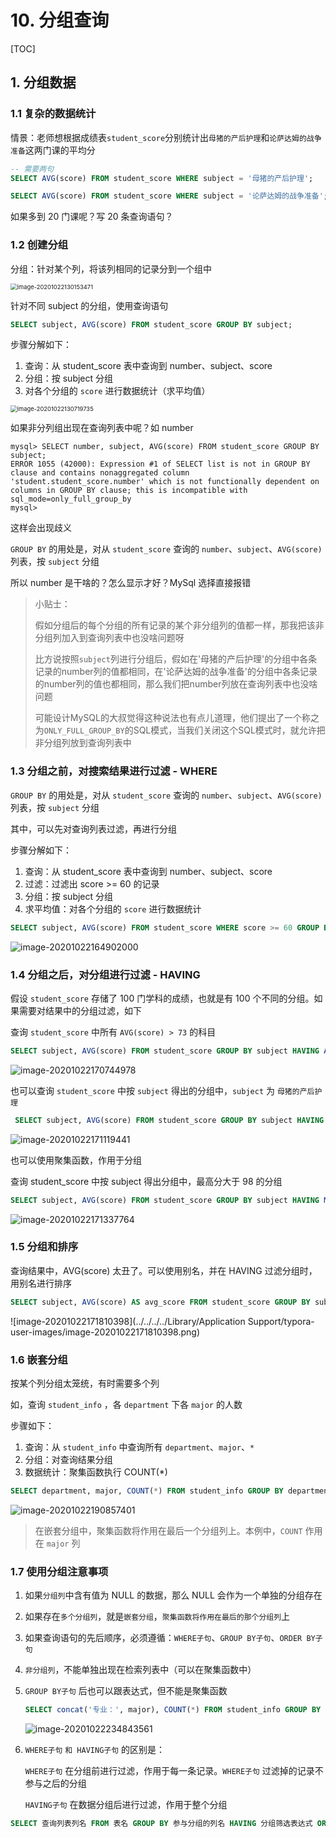 # 10. 分组查询

[TOC]

## 1. 分组数据

### 1.1 复杂的数据统计

情景：老师想根据成绩表`student_score`分别统计出`母猪的产后护理`和`论萨达姆的战争准备`这两门课的平均分

```sql
-- 需要两句
SELECT AVG(score) FROM student_score WHERE subject = '母猪的产后护理';

SELECT AVG(score) FROM student_score WHERE subject = '论萨达姆的战争准备';
```



如果多到 20 门课呢？写 20 条查询语句？



### 1.2 创建分组

分组：针对某个列，将该列相同的记录分到一个组中

<img src="https://www.qiniu.cregskin.com/image-20201022130153471.png" alt="image-20201022130153471" style="zoom:67%;" />

针对不同 subject 的分组，使用查询语句

```sql
SELECT subject, AVG(score) FROM student_score GROUP BY subject;
```

步骤分解如下：

1. 查询：从 student_score 表中查询到 number、subject、score
2. 分组：按 subject 分组
3. 对各个分组的 `score` 进行数据统计（求平均值）

<img src="https://www.qiniu.cregskin.com/image-20201022130719735.png" alt="image-20201022130719735" style="zoom:67%;" />



如果非分列组出现在查询列表中呢？如 number

```shell
mysql> SELECT number, subject, AVG(score) FROM student_score GROUP BY subject;
ERROR 1055 (42000): Expression #1 of SELECT list is not in GROUP BY clause and contains nonaggregated column 'student.student_score.number' which is not functionally dependent on columns in GROUP BY clause; this is incompatible with sql_mode=only_full_group_by
mysql>
```

这样会出现歧义

`GROUP BY` 的用处是，对从 `student_score` 查询的 `number`、`subject`、`AVG(score)` 列表，按 `subject` 分组

所以 number 是干啥的？怎么显示才好？MySql 选择直接报错

> 小贴士： 
>
> 假如分组后的每个分组的所有记录的某个非分组列的值都一样，那我把该非分组列加入到查询列表中也没啥问题呀
>
> 比方说按照`subject`列进行分组后，假如在'母猪的产后护理'的分组中各条记录的number列的值都相同，在'论萨达姆的战争准备'的分组中各条记录的number列的值也都相同，那么我们把number列放在查询列表中也没啥问题
>
> 可能设计MySQL的大叔觉得这种说法也有点儿道理，他们提出了一个称之为`ONLY_FULL_GROUP_BY`的SQL模式，当我们关闭这个SQL模式时，就允许把非分组列放到查询列表中



### 1.3 分组之前，对搜索结果进行过滤 - WHERE



`GROUP BY` 的用处是，对从 `student_score` 查询的 `number`、`subject`、`AVG(score)` 列表，按 `subject` 分组

其中，可以先对查询列表过滤，再进行分组

步骤分解如下：

1. 查询：从 student_score 表中查询到 number、subject、score
2. 过滤：过滤出 score >= 60 的记录
3. 分组：按 subject 分组
4. 求平均值：对各个分组的 `score` 进行数据统计

```sql
SELECT subject, AVG(score) FROM student_score WHERE score >= 60 GROUP BY subject;
```

![image-20201022164902000](https://www.qiniu.cregskin.com/image-20201022164902000.png)



### 1.4 分组之后，对分组进行过滤 - HAVING

假设 `student_score` 存储了 100 门学科的成绩，也就是有 100 个不同的分组。如果需要对结果中的分组过滤，如下

查询 `student_score` 中所有 `AVG(score) > 73` 的科目

```sql
SELECT subject, AVG(score) FROM student_score GROUP BY subject HAVING AVG(score) > 73;
```

![image-20201022170744978](https://www.qiniu.cregskin.com/image-20201022170744978.png)



也可以查询 `student_score` 中按 `subject` 得出的分组中，`subject` 为 `母猪的产后护理`

```sql
 SELECT subject, AVG(score) FROM student_score GROUP BY subject HAVING subject = '母猪的产后护理';
```

![image-20201022171119441](https://www.qiniu.cregskin.com/image-20201022171119441.png)



也可以使用聚集函数，作用于分组

查询 student_score 中按 subject 得出分组中，最高分大于 98 的分组

```sql
SELECT subject, AVG(score) FROM student_score GROUP BY subject HAVING MAX(score) > 98;
```

![image-20201022171337764](https://www.qiniu.cregskin.com/image-20201022171337764.png)





### 1.5 分组和排序

查询结果中，AVG(score) 太丑了。可以使用别名，并在 HAVING 过滤分组时，用别名进行排序

```sql
SELECT subject, AVG(score) AS avg_score FROM student_score GROUP BY subject ORDER BY avg_score;
```

![image-20201022171810398](../../../../Library/Application Support/typora-user-images/image-20201022171810398.png)



### 1.6 嵌套分组

按某个列分组太笼统，有时需要多个列

如，查询 `student_info` ，各 `department` 下各 `major` 的人数

步骤如下：

1. 查询：从 `student_info` 中查询所有 `department`、`major`、`*`
2. 分组：对查询结果分组
3. 数据统计：聚集函数执行 COUNT(\*)

```sql
SELECT department, major, COUNT(*) FROM student_info GROUP BY department, major;
```

![image-20201022190857401](https://www.qiniu.cregskin.com/image-20201022190857401.png)



> 在嵌套分组中，聚集函数将作用在最后一个分组列上。本例中，`COUNT` 作用在 `major` 列



### 1.7 使用分组注意事项

1. 如果`分组列`中含有值为 NULL 的数据，那么 NULL 会作为一个单独的分组存在

2. 如果存在`多个分组列`，就是`嵌套分组`，`聚集函数将作用在最后的那个分组列`上

3. 如果查询语句的先后顺序，必须遵循：`WHERE子句`、`GROUP BY子句`、`ORDER BY子句`

4. `非分组列`，不能单独出现在检索列表中（可以在聚集函数中）

5. `GROUP BY子句` 后也可以跟表达式，但不能是聚集函数

   ```sql
   SELECT concat('专业：', major), COUNT(*) FROM student_info GROUP BY concat('专业：', major);
   ```

   ![image-20201022234843561](https://www.qiniu.cregskin.com/image-20201022234843561.png)

6. `WHERE子句` `和 HAVING子句` 的区别是：

   `WHERE子句` 在分组前进行过滤，作用于每一条记录。`WHERE子句` 过滤掉的记录不参与之后的分组

   `HAVING子句` 在数据分组后进行过滤，作用于整个分组

   

```sql
SELECT 查询列表列名 FROM 表名 GROUP BY 参与分组的列名 HAVING 分组筛选表达式 ORDER BY 列名 升/降序
```





